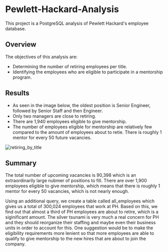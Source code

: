 # Pewlett-Hackard-Analysis
This project is a PostgreSQL analysis of Pewlett Hackard's employee database.

## Overview 
The objectives of this analysis are:
* Determining the number of retiring employees per title.
* Identifying the employees who are eligible to participate in a mentorship program.

## Results
* As seen in the image below, the oldest position is Senior Engineer, followed by Senior Staff and then Engineer.
* Only two managers are close to retiring.
* There are 1,940 employees eligible to give mentorship. 
* The number of employees eligible for mentorship are relatively few compared to the amount of employees about to retie. There is roughly 1 mentor for every 50 future vacancies. 

![retiring_by_title](/Users/simon/Desktop/retiring_by_title.png)

## Summary
The total number of upcoming vacancies is 90,398 which is an extraordinarily large nubmer of positions to fill. There are over 1,900 employees eligible to give mentorship, which means that there is roughly 1 mentor for every 50 vacancies, which is not nearly enough.

Using an additional query, we create a table called all_employees which gives us a total of 300,024 employees that work at PH. Based on this, we find out that almost a third of PH employees are about to retire, which is a siginificant amount. The silver tsunami is very much a real concern for PH and they should reorganize their staffing and maybe even their business units in order to account for this. One suggestion would be to make the eligibility requirements more lenient so that more employees are able to qualify to give mentorship to the new hires that are about to join the company.
